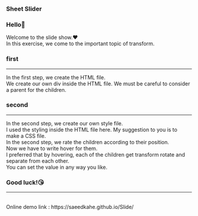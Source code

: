 ### Sheet Slider

### Hello👋
Welcome to the slide show.❤️<br>
In this exercise, we come to the important topic of transform.<br>

### first 
<hr>
In the first step, we create the HTML file.<br>
We create our own div inside the HTML file. We must be careful to consider a parent for the children.<br>

### second
<hr>
In the second step, we create our own style file.<br>
I used the styling inside the HTML file here. My suggestion to you is to make a CSS file.<br>
In the second step, we rate the children according to their position.<br>
Now we have to write hover for them.<br>
I preferred that by hovering, each of the children get transform rotate and separate from each other.<br>
You can set the value in any way you like.<br>

### Good luck!😘
<hr>
<br>
Online demo link : https://saeedkahe.github.io/Slide/
